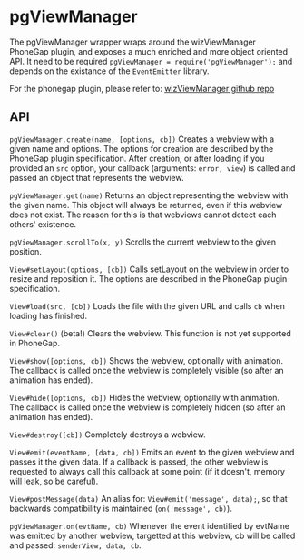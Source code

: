 # pgViewManager

The pgViewManager wrapper wraps around the wizViewManager PhoneGap plugin,
and exposes a much enriched and more object oriented API. It need to be required
`pgViewManager = require('pgViewManager');` and depends on the existance of the
`EventEmitter` library.

For the phonegap plugin, please refer to:
[wizViewManager github repo](https://github.com/Wizcorp/phonegap-plugin-wizViewManager)

## API

`pgViewManager.create(name, [options, cb])`
Creates a webview with a given name and options. The options for creation are
described by the PhoneGap plugin specification. After creation, or after
loading if you provided an `src` option, your callback (arguments:
`error, view`) is called and passed an object that represents the webview.

`pgViewManager.get(name)`
Returns an object representing the webview with the given name. This object
will always be returned, even if this webview does not exist. The reason for
this is that webviews cannot detect each others' existence.

`pgViewManager.scrollTo(x, y)`
Scrolls the current webview to the given position.

`View#setLayout(options, [cb])`
Calls setLayout on the webview in order to resize and reposition it. The
options are described in the PhoneGap plugin specification.

`View#load(src, [cb])`
Loads the file with the given URL and calls `cb` when loading has finished.

`View#clear()` (beta!)
Clears the webview. This function is not yet supported in PhoneGap.

`View#show([options, cb])`
Shows the webview, optionally with animation. The callback is called once the
webview is completely visible (so after an animation has ended).

`View#hide([options, cb])`
Hides the webview, optionally with animation. The callback is called once the
webview is completely hidden (so after an animation has ended).

`View#destroy([cb])`
Completely destroys a webview.

`View#emit(eventName, [data, cb])`
Emits an event to the given webview and passes it the given data. If a callback
is passed, the other webview is requested to always call this callback at some
point (if it doesn't, memory will leak, so be careful).

`View#postMessage(data)`
An alias for: `View#emit('message', data);`, so that backwards compatibility
is maintained (`on('message', cb)`).

`pgViewManager.on(evtName, cb)`
Whenever the event identified by evtName was emitted by another webview,
targetted at this webview, cb will be called and passed:
`senderView, data, cb`.

